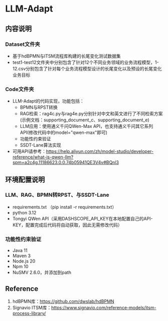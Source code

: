 # LLM-Adapt
## 内容说明
### Dataset文件夹
- 基于hdBPMN与ITSM流程库构建的长尾变化测试数据集
- test1-test12文件夹中分别包含了针对12个不同业务领域的业务流程模型，1-12.csv分别包含了针对每个业务流程模型设计的长尾变化以及预设的长尾变化业务目标
### Code文件夹
- LLM-Adapt的代码实现，功能包括：
  - BPMN与RPST转换
  - RAG检索：rag4c.py与rag4e.py分别针对中文和英文进行了不同检索方案(示例文档：supporting_document_c、supporting_document_e)
  - LLM应用：使用通义千问QWen-Max API，也支持通义千问其它系列API(修改代码中的model="qwen-max"即可)
  - 功能性约束验证
  - SSDT-Lane算法实现
- 可用API请参考：https://help.aliyun.com/zh/model-studio/developer-reference/what-is-qwen-llm?spm=a2c4g.11186623.0.0.74b05941QE3V4v#BQnl3
## 环境配置说明
### LLM、RAG、BPMN转RPST、与SSDT-Lane
-  requirements.txt （pip install -r requirements.txt）
- python 3.12
- Tongyi QWen API（采用DASHSCOPE_API_KEY在本地配置自己的API-KEY，配置完成后代码将自动获取，因此无需修改代码）

### 功能性约束验证
- Java 11
- Maven 3
- Node.js 20
- Npm 10
- NuSMV 2.6.0，并添加到path


## Reference
1. hdBPMN库：https://github.com/dwslab/hdBPMN
2. Signavio ITSM库：https://www.signavio.com/reference-models/itsm-process-library/
